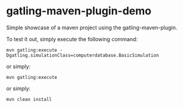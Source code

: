 gatling-maven-plugin-demo
=========================

Simple showcase of a maven project using the gatling-maven-plugin.

To test it out, simply execute the following command:

    mvn gatling:execute -Dgatling.simulationClass=computerdatabase.BasicSimulation

or simply:

    mvn gatling:execute

or simply:

    mvn clean install